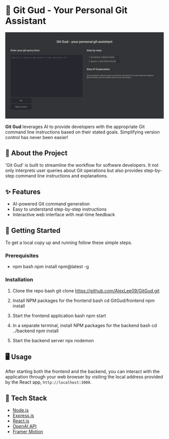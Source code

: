 # 🚀 Git Gud - Your Personal Git Assistant

![Git Gud Demo](assets/demo.png)

**Git Gud** leverages AI to provide developers with the appropriate Git command line instructions based on their stated goals. Simplifying version control has never been easier!

## 🧐 About the Project
'Git Gud' is built to streamline the workflow for software developers. It not only interprets user queries about Git operations but also provides step-by-step command line instructions and explanations.

## ✨ Features
- AI-powered Git command generation
- Easy to understand step-by-step instructions
- Interactive web interface with real-time feedback

## 🏁 Getting Started
To get a local copy up and running follow these simple steps.

### Prerequisites
- npm
bash
npm install npm@latest -g

### Installation
1. Clone the repo
bash
git clone https://github.com/AlexLee09/GitGud.git

2. Install NPM packages for the frontend
bash
cd GitGud/frontend
npm install

3. Start the frontend application
bash
npm start

4. In a separate terminal, install NPM packages for the backend
bash
cd ../backend
npm install

5. Start the backend server
npx nodemon

## 🖥️ Usage
After starting both the frontend and the backend, you can interact with the application through your web browser by visiting the local address provided by the React app, `http://localhost:3000`.

## 🧰 Tech Stack
- [Node.js](https://nodejs.org/)
- [Express.js](https://expressjs.com/)
- [React.js](https://reactjs.org/)
- [OpenAI API](https://openai.com/api/)
- [Framer Motion](https://www.framer.com/motion/)